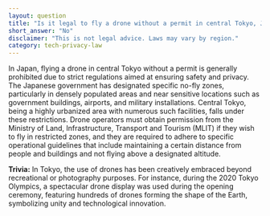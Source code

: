 ```yaml
---
layout: question
title: "Is it legal to fly a drone without a permit in central Tokyo, Japan?"
short_answer: "No"
disclaimer: "This is not legal advice. Laws may vary by region."
category: tech-privacy-law
---
```

In Japan, flying a drone in central Tokyo without a permit is generally prohibited due to strict regulations aimed at ensuring safety and privacy. The Japanese government has designated specific no-fly zones, particularly in densely populated areas and near sensitive locations such as government buildings, airports, and military installations. Central Tokyo, being a highly urbanized area with numerous such facilities, falls under these restrictions. Drone operators must obtain permission from the Ministry of Land, Infrastructure, Transport and Tourism (MLIT) if they wish to fly in restricted zones, and they are required to adhere to specific operational guidelines that include maintaining a certain distance from people and buildings and not flying above a designated altitude.

**Trivia:** In Tokyo, the use of drones has been creatively embraced beyond recreational or photography purposes. For instance, during the 2020 Tokyo Olympics, a spectacular drone display was used during the opening ceremony, featuring hundreds of drones forming the shape of the Earth, symbolizing unity and technological innovation.
